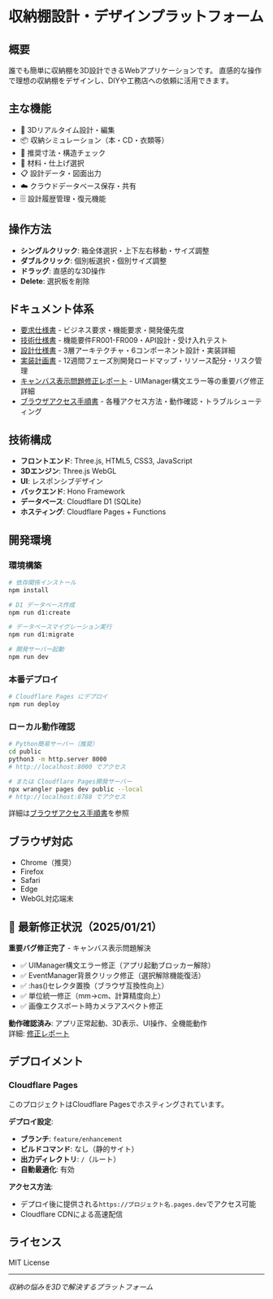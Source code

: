 # 収納棚設計・デザインプラットフォーム

## 概要
誰でも簡単に収納棚を3D設計できるWebアプリケーションです。
直感的な操作で理想の収納棚をデザインし、DIYや工務店への依頼に活用できます。

## 主な機能
- 🎯 3Dリアルタイム設計・編集
- 📦 収納シミュレーション（本・CD・衣類等）
- 📏 推奨寸法・構造チェック
- 🎨 材料・仕上げ選択
- 📋 設計データ・図面出力
- ☁️ クラウドデータベース保存・共有
- 🗄️ 設計履歴管理・復元機能

## 操作方法
- **シングルクリック**: 箱全体選択・上下左右移動・サイズ調整
- **ダブルクリック**: 個別板選択・個別サイズ調整
- **ドラッグ**: 直感的な3D操作
- **Delete**: 選択板を削除

## ドキュメント体系
- [要求仕様書](docs/requirements.md) - ビジネス要求・機能要求・開発優先度
- [技術仕様書](docs/specification.md) - 機能要件FR001-FR009・API設計・受け入れテスト
- [設計仕様書](docs/design.md) - 3層アーキテクチャ・6コンポーネント設計・実装詳細
- [実装計画書](docs/implementation-plan.md) - 12週間フェーズ別開発ロードマップ・リソース配分・リスク管理
- [キャンバス表示問題修正レポート](docs/fix-canvas-display-issues.md) - UIManager構文エラー等の重要バグ修正詳細
- [ブラウザアクセス手順書](docs/browser-access-guide.md) - 各種アクセス方法・動作確認・トラブルシューティング

## 技術構成
- **フロントエンド**: Three.js, HTML5, CSS3, JavaScript
- **3Dエンジン**: Three.js WebGL
- **UI**: レスポンシブデザイン
- **バックエンド**: Hono Framework
- **データベース**: Cloudflare D1 (SQLite)
- **ホスティング**: Cloudflare Pages + Functions

## 開発環境

### 環境構築
```bash
# 依存関係インストール
npm install

# D1 データベース作成
npm run d1:create

# データベースマイグレーション実行
npm run d1:migrate

# 開発サーバー起動
npm run dev
```

### 本番デプロイ
```bash
# Cloudflare Pages にデプロイ
npm run deploy
```

### ローカル動作確認
```bash
# Python簡易サーバー（推奨）
cd public
python3 -m http.server 8000
# http://localhost:8000 でアクセス

# または Cloudflare Pages開発サーバー
npx wrangler pages dev public --local
# http://localhost:8788 でアクセス
```

詳細は[ブラウザアクセス手順書](docs/browser-access-guide.md)を参照

## ブラウザ対応
- Chrome（推奨）
- Firefox
- Safari
- Edge
- WebGL対応端末

## 🔄 最新修正状況（2025/01/21）
**重要バグ修正完了** - キャンバス表示問題解決
- ✅ UIManager構文エラー修正（アプリ起動ブロッカー解除）
- ✅ EventManager背景クリック修正（選択解除機能復活）  
- ✅ :has()セレクタ置換（ブラウザ互換性向上）
- ✅ 単位統一修正（mm→cm、計算精度向上）
- ✅ 画像エクスポート時カメラアスペクト修正

**動作確認済み**: アプリ正常起動、3D表示、UI操作、全機能動作  
詳細: [修正レポート](docs/fix-canvas-display-issues.md)

## デプロイメント

### Cloudflare Pages
このプロジェクトはCloudflare Pagesでホスティングされています。

**デプロイ設定**:
- **ブランチ**: `feature/enhancement`
- **ビルドコマンド**: なし（静的サイト）
- **出力ディレクトリ**: `/`（ルート）
- **自動最適化**: 有効

**アクセス方法**:
- デプロイ後に提供される`https://プロジェクト名.pages.dev`でアクセス可能
- Cloudflare CDNによる高速配信

## ライセンス
MIT License

---
*収納の悩みを3Dで解決するプラットフォーム*